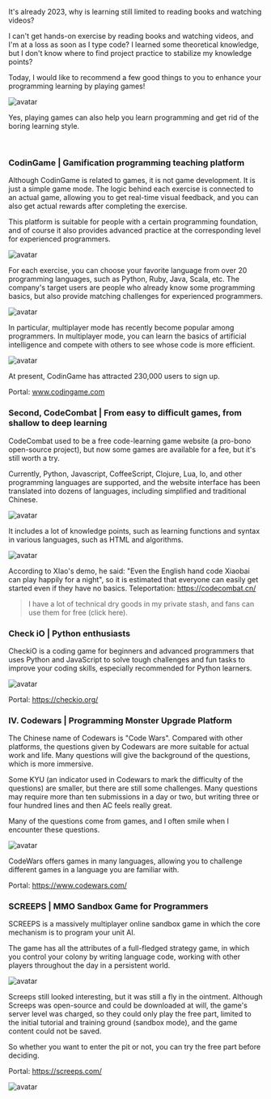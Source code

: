 It's already 2023, why is learning still limited to reading books and watching videos? 

I can't get hands-on exercise by reading books and watching videos, and I'm at a loss as soon as I type code? I learned some theoretical knowledge, but I don't know where to find project practice to stabilize my knowledge points? 

Today, I would like to recommend a few good things to you to enhance your programming learning by playing games! 

![avatar]( 7a957108afe745969831acd9f91e74ef.jpeg) 

Yes, playing games can also help you learn programming and get rid of the boring learning style. 

​ 

###  CodinGame | Gamification programming teaching platform 

Although CodinGame is related to games, it is not game development. It is just a simple game mode. The logic behind each exercise is connected to an actual game, allowing you to get real-time visual feedback, and you can also get actual rewards after completing the exercise. 

This platform is suitable for people with a certain programming foundation, and of course it also provides advanced practice at the corresponding level for experienced programmers. 

![avatar]( 3dcb6468cbd14e79bb9a098761f1e0dc.png) 

For each exercise, you can choose your favorite language from over 20 programming languages, such as Python, Ruby, Java, Scala, etc. The company's target users are people who already know some programming basics, but also provide matching challenges for experienced programmers. 

![avatar]( aedb99fa15534c299bbbcd6334775c08.png) 

In particular, multiplayer mode has recently become popular among programmers. In multiplayer mode, you can learn the basics of artificial intelligence and compete with others to see whose code is more efficient. 

![avatar]( 710e1e1f1f934e909b20da40958fee4b.png) 

At present, CodinGame has attracted 230,000 users to sign up. 

Portal: www.codingame.com 

###  Second, CodeCombat | From easy to difficult games, from shallow to deep learning 

CodeCombat used to be a free code-learning game website (a pro-bono open-source project), but now some games are available for a fee, but it's still worth a try. 

Currently, Python, Javascript, CoffeeScript, Clojure, Lua, Io, and other programming languages are supported, and the website interface has been translated into dozens of languages, including simplified and traditional Chinese. 

![avatar]( baca09dfb5c944cfb815e6b06686cc03.png) 

It includes a lot of knowledge points, such as learning functions and syntax in various languages, such as HTML and algorithms. 

![avatar]( f02922e14a764104a6cd20e925ca9092.png) 

According to XIao's demo, he said: "Even the English hand code Xiaobai can play happily for a night", so it is estimated that everyone can easily get started even if they have no basics. Teleportation: https://codecombat.cn/ 

>  I have a lot of technical dry goods in my private stash, and fans can use them for free (click here). 

###  Check iO | Python enthusiasts 

CheckiO is a coding game for beginners and advanced programmers that uses Python and JavaScript to solve tough challenges and fun tasks to improve your coding skills, especially recommended for Python learners. 

![avatar]( 568cc72ce5744f78a037ba3259ad156c.png) 

Portal: https://checkio.org/ 

###  IV. Codewars | Programming Monster Upgrade Platform 

The Chinese name of Codewars is "Code Wars". Compared with other platforms, the questions given by Codewars are more suitable for actual work and life. Many questions will give the background of the questions, which is more immersive. 

Some KYU (an indicator used in Codewars to mark the difficulty of the questions) are smaller, but there are still some challenges. Many questions may require more than ten submissions in a day or two, but writing three or four hundred lines and then AC feels really great. 

Many of the questions come from games, and I often smile when I encounter these questions. 

![avatar]( ee86eb95221f42228b67257754fea5b6.png) 

CodeWars offers games in many languages, allowing you to challenge different games in a language you are familiar with. 

Portal: https://www.codewars.com/ 

###  SCREEPS | MMO Sandbox Game for Programmers 

SCREEPS is a massively multiplayer online sandbox game in which the core mechanism is to program your unit AI. 

The game has all the attributes of a full-fledged strategy game, in which you control your colony by writing language code, working with other players throughout the day in a persistent world. 

![avatar]( 7c91927b04e4414082c30574aefc452d.png) 

  Screeps still looked interesting, but it was still a fly in the ointment. Although Screeps was open-source and could be downloaded at will, the game's server level was charged, so they could only play the free part, limited to the initial tutorial and training ground (sandbox mode), and the game content could not be saved. 

So whether you want to enter the pit or not, you can try the free part before deciding. 

Portal: https://screeps.com/ 

![avatar]( 1a3981bf89d4485ea53a2451058b34a6.png) 

